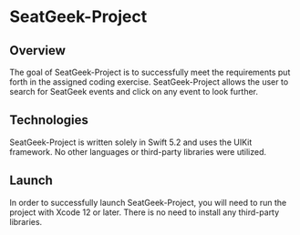 # SeatGeek-Project

## Overview
The goal of SeatGeek-Project is to successfully meet the requirements put forth in the assigned coding exercise. SeatGeek-Project allows the user to search for SeatGeek events and click on any event to look further.

## Technologies
SeatGeek-Project is written solely in Swift 5.2 and uses the UIKit framework. No other languages or third-party libraries were utilized. 

## Launch
In order to successfully launch SeatGeek-Project, you will need to run the project with Xcode 12 or later. There is no need to install any third-party libraries.
